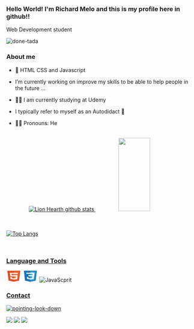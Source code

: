 
### Hello World! I'm Richard Melo and this is my profile here in github!!
Web Development student
<br>

![done-tada](https://user-images.githubusercontent.com/78951995/138990076-57270f00-334d-4f0e-b19c-b1ce7b2d05cf.gif)



### About me
- 🌱 HTML CSS and  Javascript

-  I’m currently working on improve my skills to be able to help people in the future ...

- 👨‍💻 I am currently studying at Udemy

- I typically refer to myself as an Autodidact 🤔

- 🙍‍♂️ Pronouns: He

<br>

 <div>
  <a href="https://github.com/lion-hearth">
   
<div align="center">  
  <img width="49%" height="195px" src="https://github-readme-stats.vercel.app/api?username=lion-hearth1&show_icons=true&count_private=true&hide_border=true&title_color=ff91a4&icon_color=ff91a4&text_color=c9d1d9&bg_color=0d1117" alt="Lion Hearth github stats" /> 
  <img width="41%" height="195px" src="https://github-readme-stats.vercel.app/api/top-langs/?username=lion-hearth&layout=compact&hide_border=true&title_color=ff91a4&text_color=ff91a4&bg_color=0d1117" />
</div>
 
</div>
<br>

<br>

![Top Langs](https://github-readme-stats.vercel.app/api/top-langs/?username=anuraghazra&hide_progress=true)

<br>

  
### Language and Tools
<div style="display: inline-block">
  <img alt="HTML" height="30" width="40" src="https://raw.githubusercontent.com/devicons/devicon/master/icons/html5/html5-original.svg">
  <img alt="CSS" height="30" width="40" src="https://raw.githubusercontent.com/devicons/devicon/master/icons/css3/css3-original.svg">
 <img alt="JavaScprit" height="30" width="40" src="https://cdn.jsdelivr.net/gh/devicons/devicon/icons/javascript/javascript-original.svg" />
</div>
   <br>

### Contact
  

![pointing-look-down](https://user-images.githubusercontent.com/78951995/138989859-80f01f56-703d-4d0c-8491-5c80c90161f7.gif)


  
<div>
      <a height="60" href="https://www.instagram.com/f4azer1337" target="_blank"><img src="https://img.shields.io/badge/-Instagram-000000?style=for-the-badge&logo=instagram&logoColor=white"></a>
      <a height="60" align:right href="https://www.linkedin.com/in/richardmelodev" target="_blank"><img src="https://img.shields.io/badge/-LinkedIn-000000?style=for-the-badge&logo=linkedin&logoColor=white"></a> 
   <a href = "mailto:richard.oliveira1337@gmail.com"><img src="https://img.shields.io/badge/-Gmail-000000?style=for-the-badge&logo=gmail&logoColor=white" target="_blank"></a> 
</div>
